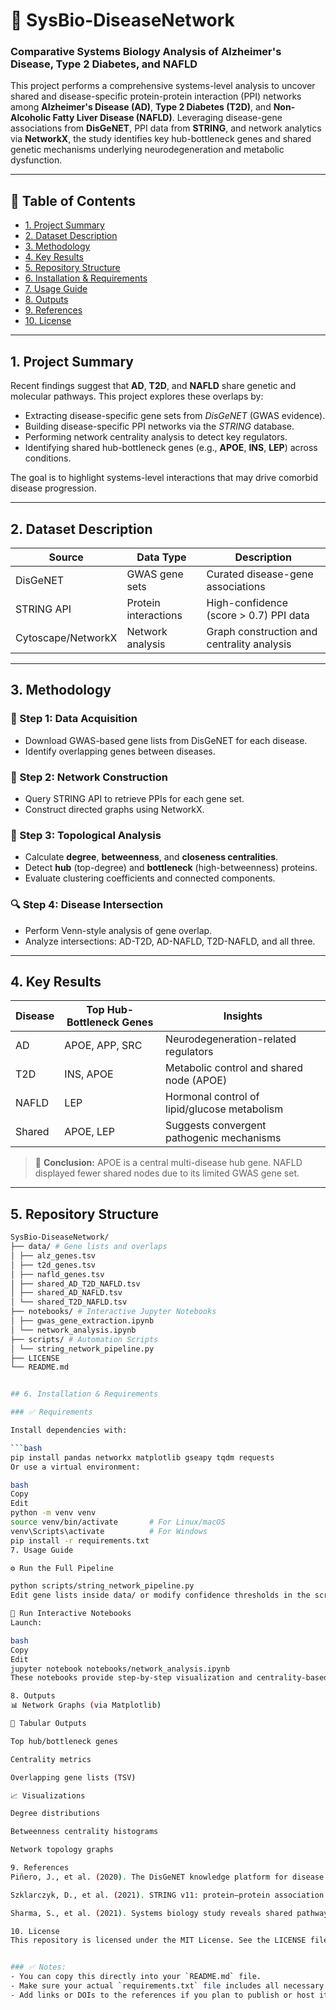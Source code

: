 # 🧬 SysBio-DiseaseNetwork
### Comparative Systems Biology Analysis of Alzheimer's Disease, Type 2 Diabetes, and NAFLD

This project performs a comprehensive systems-level analysis to uncover shared and disease-specific protein-protein interaction (PPI) networks among **Alzheimer's Disease (AD)**, **Type 2 Diabetes (T2D)**, and **Non-Alcoholic Fatty Liver Disease (NAFLD)**. Leveraging disease-gene associations from **DisGeNET**, PPI data from **STRING**, and network analytics via **NetworkX**, the study identifies key hub-bottleneck genes and shared genetic mechanisms underlying neurodegeneration and metabolic dysfunction.

---

## 📑 Table of Contents
- [1. Project Summary](#1-project-summary)
- [2. Dataset Description](#2-dataset-description)
- [3. Methodology](#3-methodology)
- [4. Key Results](#4-key-results)
- [5. Repository Structure](#5-repository-structure)
- [6. Installation & Requirements](#6-installation--requirements)
- [7. Usage Guide](#7-usage-guide)
- [8. Outputs](#8-outputs)
- [9. References](#9-references)
- [10. License](#10-license)

---

## 1. Project Summary

Recent findings suggest that **AD**, **T2D**, and **NAFLD** share genetic and molecular pathways. This project explores these overlaps by:

- Extracting disease-specific gene sets from *DisGeNET* (GWAS evidence).
- Building disease-specific PPI networks via the *STRING* database.
- Performing network centrality analysis to detect key regulators.
- Identifying shared hub-bottleneck genes (e.g., **APOE**, **INS**, **LEP**) across conditions.

The goal is to highlight systems-level interactions that may drive comorbid disease progression.

---

## 2. Dataset Description

| Source       | Data Type                     | Description                                  |
|--------------|-------------------------------|----------------------------------------------|
| DisGeNET     | GWAS gene sets                | Curated disease-gene associations            |
| STRING API   | Protein interactions          | High-confidence (score > 0.7) PPI data       |
| Cytoscape/NetworkX | Network analysis         | Graph construction and centrality analysis   |

---

## 3. Methodology

### 🧩 Step 1: Data Acquisition
- Download GWAS-based gene lists from DisGeNET for each disease.
- Identify overlapping genes between diseases.

### 🔗 Step 2: Network Construction
- Query STRING API to retrieve PPIs for each gene set.
- Construct directed graphs using NetworkX.

### 🧠 Step 3: Topological Analysis
- Calculate **degree**, **betweenness**, and **closeness centralities**.
- Detect **hub** (top-degree) and **bottleneck** (high-betweenness) proteins.
- Evaluate clustering coefficients and connected components.

### 🔍 Step 4: Disease Intersection
- Perform Venn-style analysis of gene overlap.
- Analyze intersections: AD-T2D, AD-NAFLD, T2D-NAFLD, and all three.

---

## 4. Key Results

| Disease   | Top Hub-Bottleneck Genes      | Insights                                     |
|-----------|-------------------------------|----------------------------------------------|
| AD        | APOE, APP, SRC                | Neurodegeneration-related regulators         |
| T2D       | INS, APOE                     | Metabolic control and shared node (APOE)     |
| NAFLD     | LEP                           | Hormonal control of lipid/glucose metabolism |
| Shared    | APOE, LEP                     | Suggests convergent pathogenic mechanisms    |

> 🧠 **Conclusion:** APOE is a central multi-disease hub gene. NAFLD displayed fewer shared nodes due to its limited GWAS gene set.

---

## 5. Repository Structure

```bash
SysBio-DiseaseNetwork/
├── data/ # Gene lists and overlaps
│ ├── alz_genes.tsv
│ ├── t2d_genes.tsv
│ ├── nafld_genes.tsv
│ ├── shared_AD_T2D_NAFLD.tsv
│ ├── shared_AD_NAFLD.tsv
│ └── shared_T2D_NAFLD.tsv
├── notebooks/ # Interactive Jupyter Notebooks
│ ├── gwas_gene_extraction.ipynb
│ └── network_analysis.ipynb
├── scripts/ # Automation Scripts
│ └── string_network_pipeline.py
├── LICENSE
└── README.md


## 6. Installation & Requirements

### ✅ Requirements

Install dependencies with:

```bash
pip install pandas networkx matplotlib gseapy tqdm requests
Or use a virtual environment:

bash
Copy
Edit
python -m venv venv
source venv/bin/activate       # For Linux/macOS
venv\Scripts\activate          # For Windows
pip install -r requirements.txt
7. Usage Guide

⚙️ Run the Full Pipeline

python scripts/string_network_pipeline.py
Edit gene lists inside data/ or modify confidence thresholds in the script as needed.

📓 Run Interactive Notebooks
Launch:

bash
Copy
Edit
jupyter notebook notebooks/network_analysis.ipynb
These notebooks provide step-by-step visualization and centrality-based insights.

8. Outputs
📊 Network Graphs (via Matplotlib)

📄 Tabular Outputs

Top hub/bottleneck genes

Centrality metrics

Overlapping gene lists (TSV)

📈 Visualizations

Degree distributions

Betweenness centrality histograms

Network topology graphs

9. References
Piñero, J., et al. (2020). The DisGeNET knowledge platform for disease genomics: 2019 update. Nucleic Acids Research.

Szklarczyk, D., et al. (2021). STRING v11: protein–protein association networks with increased coverage. Nucleic Acids Research.

Sharma, S., et al. (2021). Systems biology study reveals shared pathways in AD, T2D, and NAFLD. Bioinformatics Reports.

10. License
This repository is licensed under the MIT License. See the LICENSE file for details.


### ✅ Notes:
- You can copy this directly into your `README.md` file.
- Make sure your actual `requirements.txt` file includes all necessary packages.
- Add links or DOIs to the references if you plan to publish or host it on GitHub for broader access.
